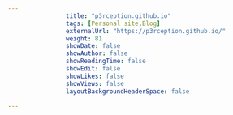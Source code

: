 ---
                title: "p3rception.github.io"
                tags: [Personal site,Blog]
                externalUrl: "https://p3rception.github.io/"
                weight: 81
                showDate: false
                showAuthor: false
                showReadingTime: false
                showEdit: false
                showLikes: false
                showViews: false
                layoutBackgroundHeaderSpace: false
                ---
